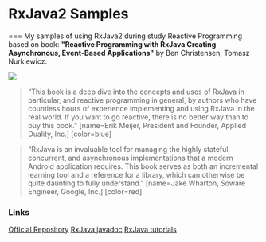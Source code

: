 # RxJava2 Samples 
===
My samples of using RxJava2 during study Reactive Programming based on book: 
 **"Reactive Programming with RxJava Creating Asynchronous, Event-Based Applications"**
by Ben Christensen, Tomasz Nurkiewicz.

![](https://raw.githubusercontent.com/goodvin1709/RxJavaExamples/master/images/logo.jpg)

> “This book is a deep dive into the concepts and uses of RxJava in particular, and reactive
programming in general, by authors who have countless hours of experience
implementing and using RxJava in the real world. If you want to go reactive, there is no
better way than to buy this book.”
> [name=Erik Meijer, President and Founder, Applied Duality, Inc.] [color=blue]

> “RxJava is an invaluable tool for managing the highly stateful, concurrent, and
asynchronous implementations that a modern Android application requires. This book
serves as both an incremental learning tool and a reference for a library, which can
otherwise be quite daunting to fully understand.”
> [name=Jake Wharton, Soware Engineer, Google, Inc.] [color=red]

### Links
[Official Repository](https://github.com/ReactiveX/RxJava)
[RxJava javadoc](http://reactivex.io/RxJava/2.x/javadoc)
[RxJava tutorials](http://reactivex.io/tutorials.html)
